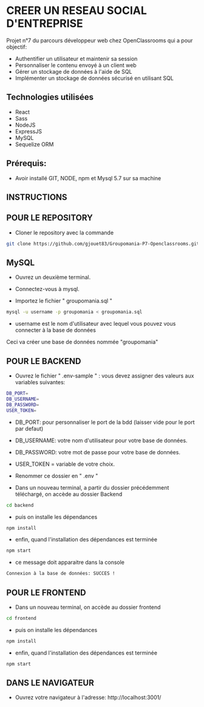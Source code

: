 # CREER UN RESEAU SOCIAL D'ENTREPRISE
Projet n°7 du parcours développeur web chez OpenClassrooms qui a pour objectif: 
- Authentifier un utilisateur et maintenir sa session
- Personnaliser le contenu envoyé à un client web
- Gérer un stockage de données à l'aide de SQL
- Implémenter un stockage de données sécurisé en utilisant SQL

## Technologies utilisées
- React
- Sass
- NodeJS
- ExpressJS
- MySQL
- Sequelize ORM

## Prérequis:

- Avoir installé GIT, NODE, npm et Mysql 5.7 sur sa machine

## INSTRUCTIONS

## POUR LE REPOSITORY

- Cloner le repository avec la commande

```bash
git clone https://github.com/gjouet83/Groupomania-P7-Openclassrooms.git
```

## MySQL

- Ouvrez un deuxième terminal.

- Connectez-vous à mysql.

- Importez le fichier " groupomania.sql "

```bash
mysql -u username -p groupomania < groupomania.sql
```

- username est le nom d'utilisateur avec lequel vous pouvez vous connecter à la base de données

Ceci va créer une base de données nommée "groupomania"

## POUR LE BACKEND

- Ouvrez le fichier " .env-sample " : vous devez assigner des valeurs aux variables suivantes:

```bash
DB_PORT=
DB_USERNAME=
DB_PASSWORD=
USER_TOKEN=
```

- DB_PORT: pour personnaliser le port de la bdd (laisser vide pour le port par defaut)
- DB_USERNAME: votre nom d'utilisateur pour votre base de données.
- DB_PASSWORD: votre mot de passe pour votre base de données.
- USER_TOKEN = variable de votre choix.

- Renommer ce dossier en " .env "

- Dans un nouveau terminal, a partir du dossier précédemment téléchargé, on accède au dossier Backend

```bash
cd backend
```

- puis on installe les dépendances

```bash
npm install
```

- enfin, quand l'installation des dépendances est terminée

```bash
npm start
```

- ce message doit apparaitre dans la console

```bash
Connexion à la base de données: SUCCES !
```

## POUR LE FRONTEND

- Dans un nouveau terminal, on accède au dossier frontend

```bash
cd frontend
```

- puis on installe les dépendances

```bash
npm install
```

- enfin, quand l'installation des dépendances est terminée

```bash
npm start
```

## DANS LE NAVIGATEUR

- Ouvrez votre navigateur à l'adresse: http://localhost:3001/
